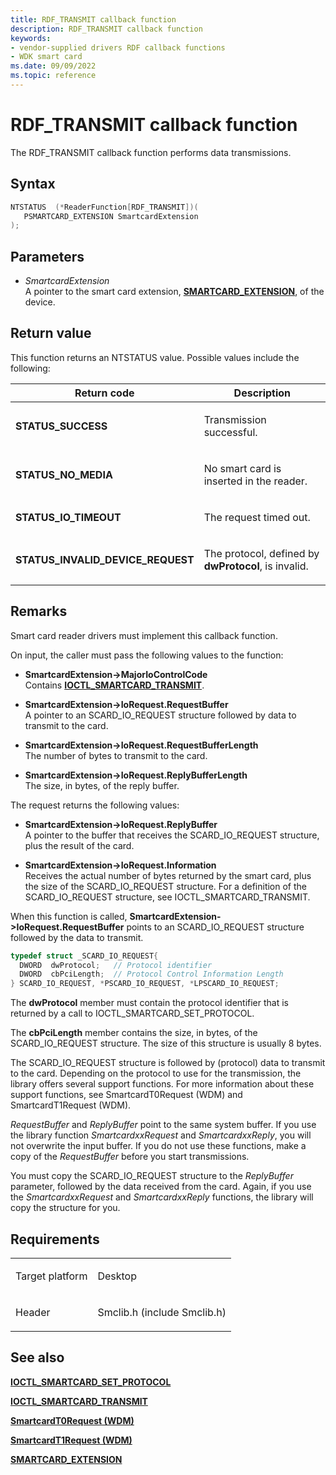 ```yaml
---
title: RDF_TRANSMIT callback function
description: RDF_TRANSMIT callback function
keywords:
- vendor-supplied drivers RDF callback functions
- WDK smart card
ms.date: 09/09/2022
ms.topic: reference
---
```


# RDF\_TRANSMIT callback function

The RDF\_TRANSMIT callback function performs data transmissions.

## Syntax

``` c++
NTSTATUS  (*ReaderFunction[RDF_TRANSMIT])(
   PSMARTCARD_EXTENSION SmartcardExtension
);
```

## Parameters

- *SmartcardExtension*  
    A pointer to the smart card extension, [**SMARTCARD\_EXTENSION**](/windows-hardware/drivers/ddi/smclib/ns-smclib-_smartcard_extension), of the device.

## Return value

This function returns an NTSTATUS value. Possible values include the following:

<table>
<thead>
<tr class="header">
<th>Return code</th>
<th>Description</th>
</tr>
</thead>
<tbody>
<tr class="odd">
<td><strong>STATUS_SUCCESS</strong></td>
<td><p>Transmission successful.</p></td>
</tr>
<tr class="even">
<td><strong>STATUS_NO_MEDIA</strong></td>
<td><p>No smart card is inserted in the reader.</p></td>
</tr>
<tr class="odd">
<td><strong>STATUS_IO_TIMEOUT</strong></td>
<td><p>The request timed out.</p></td>
</tr>
<tr class="even">
<td><strong>STATUS_INVALID_DEVICE_REQUEST</strong></td>
<td><p>The protocol, defined by <strong>dwProtocol</strong>, is invalid.</p></td>
</tr>
</tbody>
</table>

## Remarks

Smart card reader drivers must implement this callback function.

On input, the caller must pass the following values to the function:

  - **SmartcardExtension-\>MajorIoControlCode**  
    Contains [**IOCTL\_SMARTCARD\_TRANSMIT**](/windows-hardware/drivers/ddi/winsmcrd/ni-winsmcrd-ioctl_smartcard_transmit).

  - **SmartcardExtension-\>IoRequest.RequestBuffer**  
    A pointer to an SCARD\_IO\_REQUEST structure followed by data to transmit to the card.

  - **SmartcardExtension-\>IoRequest.RequestBufferLength**  
    The number of bytes to transmit to the card.

  - **SmartcardExtension-\>IoRequest.ReplyBufferLength**  
    The size, in bytes, of the reply buffer.

The request returns the following values:

  - **SmartcardExtension-\>IoRequest.ReplyBuffer**  
    A pointer to the buffer that receives the SCARD\_IO\_REQUEST structure, plus the result of the card.

  - **SmartcardExtension-\>IoRequest.Information**  
    Receives the actual number of bytes returned by the smart card, plus the size of the SCARD\_IO\_REQUEST structure. For a definition of the SCARD\_IO\_REQUEST structure, see IOCTL\_SMARTCARD\_TRANSMIT.

When this function is called, **SmartcardExtension-\>IoRequest.RequestBuffer** points to an SCARD\_IO\_REQUEST structure followed by the data to transmit.

``` c++
typedef struct _SCARD_IO_REQUEST{
  DWORD  dwProtocol;   // Protocol identifier
  DWORD  cbPciLength;  // Protocol Control Information Length
} SCARD_IO_REQUEST, *PSCARD_IO_REQUEST, *LPSCARD_IO_REQUEST;
```

The **dwProtocol** member must contain the protocol identifier that is returned by a call to IOCTL\_SMARTCARD\_SET\_PROTOCOL.

The **cbPciLength** member contains the size, in bytes, of the SCARD\_IO\_REQUEST structure. The size of this structure is usually 8 bytes.

The SCARD\_IO\_REQUEST structure is followed by (protocol) data to transmit to the card. Depending on the protocol to use for the transmission, the library offers several support functions. For more information about these support functions, see SmartcardT0Request (WDM) and SmartcardT1Request (WDM).

*RequestBuffer* and *ReplyBuffer* point to the same system buffer. If you use the library function *SmartcardxxRequest* and *SmartcardxxReply*, you will not overwrite the input buffer. If you do not use these functions, make a copy of the *RequestBuffer* before you start transmissions.

You must copy the SCARD\_IO\_REQUEST structure to the *ReplyBuffer* parameter, followed by the data received from the card. Again, if you use the *SmartcardxxRequest* and *SmartcardxxReply* functions, the library will copy the structure for you.

## Requirements

<table>
<tbody>
<tr class="odd">
<td><p>Target platform</p></td>
<td>Desktop</td>
</tr>
<tr class="even">
<td><p>Header</p></td>
<td>Smclib.h (include Smclib.h)</td>
</tr>
</tbody>
</table>

## See also

[**IOCTL\_SMARTCARD\_SET\_PROTOCOL**](/windows-hardware/drivers/ddi/winsmcrd/ni-winsmcrd-ioctl_smartcard_set_protocol)

[**IOCTL\_SMARTCARD\_TRANSMIT**](/windows-hardware/drivers/ddi/winsmcrd/ni-winsmcrd-ioctl_smartcard_transmit)

[**SmartcardT0Request (WDM)**](https://msdn.microsoft.com/library/ff548965\(v=vs.85\))

[**SmartcardT1Request (WDM)**](https://msdn.microsoft.com/library/ff548969\(v=vs.85\))

[**SMARTCARD\_EXTENSION**](/windows-hardware/drivers/ddi/smclib/ns-smclib-_smartcard_extension)

